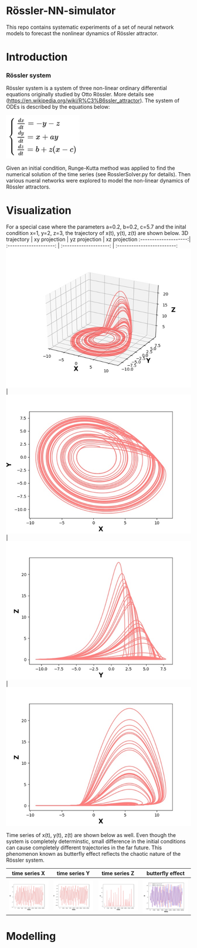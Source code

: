 # Rössler-NN-simulator
This repo contains systematic experiments of a set of neural network models to forecast the nonlinear dynamics of Rössler attractor.

# Introduction
### Rössler system 
Rössler system is a system of three non-linear ordinary differential equations originally studied by Otto Rössler. More details see (https://en.wikipedia.org/wiki/R%C3%B6ssler_attractor). The system of ODEs is described by the equations below:

<img src="plots/equation.png" width="200"/>

Given an initial condition, Runge-Kutta method was applied to find the numerical solution of the time series (see RosslerSolver.py for details). Then various nueral networks were explored to model the non-linear dynamics of Rössler attractors.    

# Visualization
For a special case where the parameters a=0.2, b=0.2, c=5.7 and the inital condition x=1, y=2, z=3, the trajectory of x(t), y(t), z(t) are shown below.
3D trajectory         |  xy projection         |  yz projection         |  xz projection
:--------------------:| :--------------------: | :--------------------: | :-------------------------:
![](plots/3D.jpg)     |  ![](plots/xy.jpg)     | ![](plots/yz.jpg)      | ![](plots/xz.jpg)  

Time series of x(t), y(t), z(t) are shown below as well. Even though the system is completely determinstic, small difference in the initial conditions can cause completely different trajectories in the far future. This phenomenon known as butterfly effect reflects the chaotic nature of the Rössler system. 

time series X         |  time series Y         |  time series Z         |  butterfly effect
:--------------------:| :--------------------: | :--------------------: | :-------------------------:
![](plots/time_x.jpg) |  ![](plots/time_y.jpg) | ![](plots/time_z.jpg)  | ![](plots/butterfly_x.jpg)  

# Modelling
